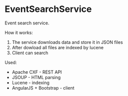# EventSearchService

Event search service. 

How it works:

1) The service downloads data and store it in  JSON files
2) After dowload all files are indexed by lucene
3) Client can search 

Used: 
- Apache CXF - REST API
- JSOUP - HTML parsing
- Lucene - indexing
- AngularJS + Bootstrap - client
